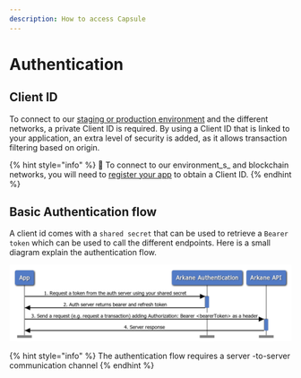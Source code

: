 ```yaml
---
description: How to access Capsule
---
```


# Authentication

## Client ID

To connect to our [staging or production environment](../deep-dive/environments-and-networks.md) and the different networks, a private Client ID is required. By using a Client ID that is linked to your application, an extra level of security is added, as it allows transaction filtering based on origin. 

{% hint style="info" %}
🧙 To connect to our environment_s_ and blockchain networks, you will need to [register your app](https://arkane-network.typeform.com/to/hzbcGJ) to obtain a Client ID. 
{% endhint %}

## Basic Authentication flow

A client id comes with a `shared secret` that can be used to retrieve a `Bearer token` which can be used to call the different endpoints. Here is a small diagram explain the authentication flow.

![Basic Authentication flow](../.gitbook/assets/image%20%288%29.png)

{% hint style="info" %}
The authentication flow requires a server -to-server communication channel 
{% endhint %}

